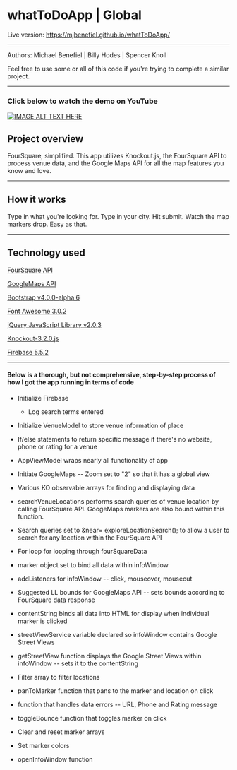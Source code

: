 <h1> whatToDoApp | Global </h1>

Live version: https://mjbenefiel.github.io/whatToDoApp/

<hr></hr>


Authors: Michael Benefiel | Billy Hodes | Spencer Knoll

Feel free to use some or all of this code if you're trying to complete a similar project.
<hr></hr>
<h3> Click below to watch the demo on YouTube </h3>

[![IMAGE ALT TEXT HERE](https://img.youtube.com/vi/Iqr6_3PuALs/0.jpg)](https://www.youtube.com/watch?v=Iqr6_3PuALs)

<h2> Project overview</h2>
FourSquare, simplified. This app utilizes Knockout.js, the FourSquare API to process venue data, and the Google Maps API for all the map features you know and love.
<hr></hr>
<h2> How it works </h2>
Type in what you're looking for. Type in your city. Hit submit. Watch the map markers drop. Easy as that.
<hr></hr>
<h2>Technology used</h2>

[FourSquare API](https://developer.foursquare.com/)

[GoogleMaps API](https://cloud.google.com/maps-platform/)

[Bootstrap v4.0.0-alpha.6 ](http://getbootstrap.com/)

[Font Awesome 3.0.2](https://fontawesome.com/)

[jQuery JavaScript Library v2.0.3](https://jquery.com/)

[Knockout-3.2.0.js](https://knockoutjs.com/)

[Firebase 5.5.2](https://firebase.google.com/)
<hr></hr>
<h4>Below is a thorough, but not comprehensive, step-by-step process of how I got the app running in terms of code</h4>

- Initialize Firebase

  - Log search terms entered

- Initialize VenueModel to store venue information of place

- If/else statements to return specific message if there's no website, phone or rating for a venue

- AppViewModel wraps nearly all functionality of app

- Initiate GoogleMaps -- Zoom set to "2" so that it has a global view

- Various KO observable arrays for finding and displaying data

- searchVenueLocations performs search queries of venue location by calling FourSquare API. GoogeMaps markers are also bound within this function.

- Search queries set to &near= exploreLocationSearch(); to allow a user to search for any location within the FourSquare API

- For loop for looping through fourSquareData

- marker object set to bind all data within infoWindow

- addListeners for infoWindow -- click, mouseover, mouseout

- Suggested LL bounds for GoogleMaps API -- sets bounds according to FourSquare data response

- contentString binds all data into HTML for display when individual marker is clicked

- streetViewService variable declared so infoWindow contains Google Street Views

- getStreetView function displays the Google Street Views within infoWindow -- sets it to the contentString

- Filter array to filter locations

- panToMarker function that pans to the marker and location on click 

- function that handles data errors -- URL, Phone and Rating message

- toggleBounce function that toggles marker on click

- Clear and reset marker arrays

- Set marker colors

- openInfoWindow function
